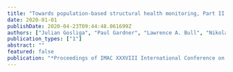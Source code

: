 ```yaml
---
title: "Towards population-based structural health monitoring, Part II: Heterogeneous populations and structures as graphs"
date: 2020-01-01
publishDate: 2020-04-23T09:44:48.061699Z
authors: ["Julian Gosliga", "Paul Gardner", "Lawrence A. Bull", "Nikolaos Dervilis", "Keith Worden"]
publication_types: ["1"]
abstract: ""
featured: false
publication: "*Proceedings of IMAC XXXVIII International Conference on Modal Analysis*"
---
```



